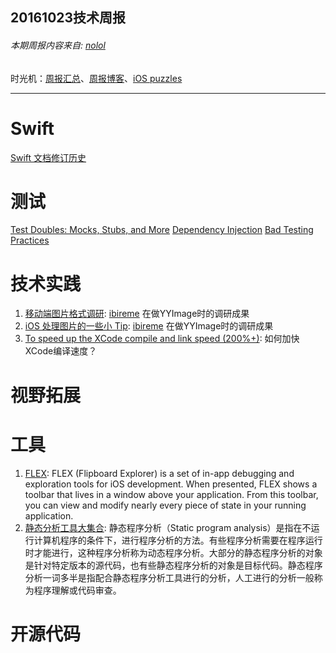 
## 20161023技术周报

###### 本期周报内容来自: [nolol](https://github.com/nolol)

时光机：[周报汇总](https://github.com/BaiduHiDeviOS/iOS-Tech-Weekly)、[周报博客](http://baiduhidevios.github.io/)、[iOS puzzles](https://github.com/BaiduHiDeviOS/iOS-puzzles)

---


# Swift
[Swift 文档修订历史](http://wiki.jikexueyuan.com/project/swift/chapter1/03_revision_history.html)

# 测试
[Test Doubles: Mocks, Stubs, and More](https://www.objc.io/issues/15-testing/mocking-stubbing/)
[Dependency Injection](https://www.objc.io/issues/15-testing/dependency-injection/)
[Bad Testing Practices](https://www.objc.io/issues/15-testing/bad-testing-practices/)

# 技术实践
1. [移动端图片格式调研](http://blog.ibireme.com/2015/11/02/mobile_image_benchmark/): [ibireme](https://github.com/ibireme) 在做YYImage时的调研成果
2. [iOS 处理图片的一些小 Tip](http://blog.ibireme.com/2015/11/02/ios_image_tips/): [ibireme](https://github.com/ibireme) 在做YYImage时的调研成果
3. [To speed up the XCode compile and link speed (200%+)](http://www.programering.com/a/MTN1ATNwATQ.html): 如何加快XCode编译速度？


# 视野拓展


# 工具
1. [FLEX](https://github.com/Flipboard/FLEX): FLEX (Flipboard Explorer) is a set of in-app debugging and exploration tools for iOS development. When presented, FLEX shows a toolbar that lives in a window above your application. From this toolbar, you can view and modify nearly every piece of state in your running application.
2. [静态分析工具大集合](http://www.freebuf.com/sectool/119680.html): 静态程序分析（Static program analysis）是指在不运行计算机程序的条件下，进行程序分析的方法。有些程序分析需要在程序运行时才能进行，这种程序分析称为动态程序分析。大部分的静态程序分析的对象是针对特定版本的源代码，也有些静态程序分析的对象是目标代码。静态程序分析一词多半是指配合静态程序分析工具进行的分析，人工进行的分析一般称为程序理解或代码审查。


# 开源代码
